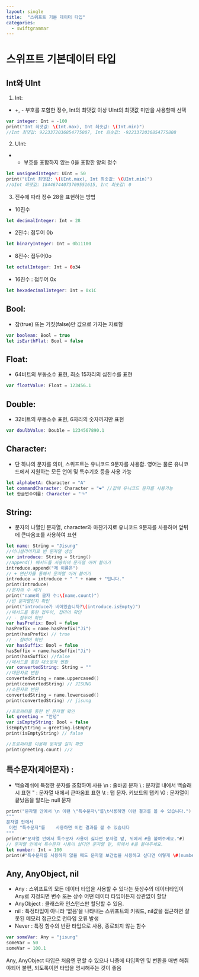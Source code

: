 ```yaml
---
layout: single
title:  "스위프트 기본 데이터 타입"
categories:
  - swiftgrammar
---
```


# 스위프트 기본데이터 타입

## Int와 UInt
1. Int:  
 - +, - 부호를 포함한 정수, Int의 최댓값 이상 UInt의 최댓값 미만을 사용할때 선택
```swift
var integer: Int = -100
print("Int 최댓값: \(Int.max), Int 최솟값: \(Int.min)")
//Int 최댓값: 9223372036854775807, Int 최솟값: -9223372036854775808
```

2. UInt: 
 - - 부호를 포함하지 않는 0을 포함한 양의 정수
```swift
let unsignedInteger: UInt = 50
print("UInt 최댓값: \(UInt.max), Int 최솟값: \(UInt.min)")
//UInt 최댓값: 18446744073709551615, Int 최솟값: 0
```
3. 진수에 따라 정수 28을 표현하는 방법
- 10진수
```swift
let decimalInteger: Int = 28
```
- 2진수: 접두어 0b
```swift
let binaryInteger: Int = 0b11100
```
- 8진수: 접두어0o
```swift
let octalInteger: Int = 0o34
```
- 16진수 : 접두어 0x
```swift
let hexadecimalInteger: Int = 0x1C
```

## Bool: 
 - 참(true) 또는 거짓(false)만 값으로 가지는 자료형
```swift
var boolean: Bool = true
let isEarthFlat: Bool = false
```
## Float: 
 - 64비트의 부동소수 표현, 최소 15자리의 십진수를 표현
```swift
var floatValue: Float = 123456.1
```
## Double: 
 - 32비트의 부동소수 표현, 6자리의 숫자까지만 표현
```swift
var doulbValue: Double = 1234567890.1
```

## Character: 
 - 단 하나의 문자를  의미, 스위프트는 유니코드 9문자를 사용함. 영어는 물론 유니코드에서 지원하는 모든 언어 및 특수기호 등을 사용 가능
```swift
let alphabetA: Character = "A"
let commandCharacter: Character = "❤" //값에 유니코드 문자를 사용가능
let 한글변수이름: Character = "ㄱ"
```

## String: 
 - 문자의 나열인 문자열, character와 마찬가지로 유니코드 9문자를 사용하며 앞뒤에 큰따옴표를 사용하여 표현
```swift
let name: String = "Jisung"
//이니셜라이저로 빈 문자열 생성
var introduce: String = String()
//append() 메서드를 사용하여 문자열 이어 붙이기
introduce.append("제 이름은")
// + 연산자를 통해서 문자열 이어 붙이기
introduce = introduce + " " + name + "입니다."
print(introduce)
//문자의 수 세기
print("name의 글자 수:\(name.count)")
//빈 문자열인지 확인
print("introduce가 비어있습니까?\(introduce.isEmpty)")
//메서드를 통한 접두어, 접미어 확인
// - 접두어 확인
var hasPrefix: Bool = false
hasPrefix = name.hasPrefix("Ji")
print(hasPrefix) // true
// - 접미어 확인
var hasSuffix: Bool = false
hasSuffix = name.hasSuffix("Ji")
print(hasSuffix) //false
//메서드를 통한 대소문자 변환
var convertedString: String = ""
//대문자로 변환
convertedString = name.uppercased()
print(convertedString) // JISUNG
//소문자로 변환
convertedString = name.lowercased()
print(convertedString) // jisung

//프로퍼티를 통한 빈 문자열 확인
let greeting = "안녕"
var isEmptyString: Bool = false
isEmptyString = greeting.isEmpty
print(isEmptyString) // false

//프로퍼티를 이용해 문자열 길이 확인
print(greeting.count) //2
```

## 특수문자(제어문자) : 
 - 백슬레쉬에 특정한 문자를 조합하여 사용
\n : 줄바꿈 문자
\\ : 문자열 내에서 백슬래시 표현
\" : 문자열 내에서 큰따옴표 표현
\t : 탭 문자. 키보드의 탭키
\0 : 문자열이 끝났음을 알리는 null 문자
```swift
print("문자열 안에서 \n 이런 \"특수문자\"를\t사용하면 이런 결과를 볼 수 있습니다.")
"""
문자열 안에서
 이런 "특수문자"를    사용하면 이런 결과를 볼 수 있습니다
"""
print(#"문자열 안에서 특수문자 사용이 싫다면 문자열 앞, 뒤에서 #을 붙여주세요."#)
// 문자열 안에서 특수문자 사용이 싫다면 문자열 앞, 뒤에서 #을 붙여주세요.
let number: Int = 100
print(#"특수문자를 사용하지 않을 때도 문자열 보간법을 사용하고 싶다면 이렇게 \#(number) 해보세요"#)
```

## Any, AnyObject, nil
- Any : 스위프트의 모든 데이터 타입을 사용할 수 있다는 뜻상수의 데이터타입이 Any로 지정되면 변수 또는 상수 어떤 데이터 타입이든지 상관없이 할당
- AnyObject : 클래스와 인스턴스만 할당할 수 있음.
- nil : 특정타입이 아니라 ‘없음’을 나타내는 스위프트의 키워드, nil값을 접근하면 잘못된 메모리 접근으로 런타입 오류 발생
- Never : 특정 함수의 반환 타입으로 사용, 종료되지 않는 함수
```swift
var someVar: Any = "jisung"
someVar = 50
someVar = 100.1
```
Any, AnyObject 타입은 처음엔 편할 수 있으나 나중에 타입확인 및 변환을 매번 해줘야되어 불편, 되도록이면 타입을 명시해주는 것이 좋음
